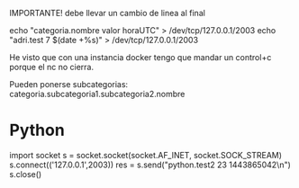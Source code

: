 IMPORTANTE! debe llevar un cambio de linea al final

echo "categoria.nombre valor horaUTC" > /dev/tcp/127.0.0.1/2003
echo "adri.test 7 $(date +%s)" > /dev/tcp/127.0.0.1/2003

He visto que con una instancia docker tengo que mandar un control+c porque el nc no cierra.

Pueden ponerse subcategorias: categoria.subcategoria1.subcategoria2.nombre


# Python
import socket
s = socket.socket(socket.AF_INET, socket.SOCK_STREAM)
s.connect(('127.0.0.1',2003))
res = s.send("python.test2 23 1443865042\n")
s.close()

